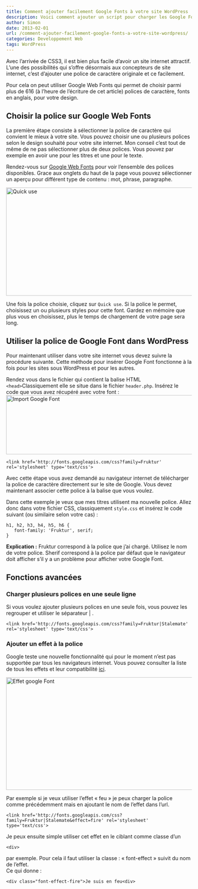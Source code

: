 ```yaml
---
title: Comment ajouter facilement Google Fonts à votre site WordPress
description: Voici comment ajouter un script pour charger les Google Fonts sur WordPress
author: Simon
date: 2013-02-01
url: /comment-ajouter-facilement-google-fonts-a-votre-site-wordpress/
categories: Developpement Web
tags: WordPress
---
```


Avec l&rsquo;arrivée de CSS3, il est bien plus facile d&rsquo;avoir un site internet attractif. L&rsquo;une des possibilités qui s&rsquo;offre désormais aux concepteurs de site internet, c&rsquo;est d&rsquo;ajouter une police de caractère originale et ce facilement.

Pour cela on peut utiliser Google Web Fonts qui permet de choisir parmi plus de 616 (à l&rsquo;heure de l&rsquo;écriture de cet article) polices de caractère, fonts en anglais, pour votre design.

## Choisir la police sur Google Web Fonts

La première étape consiste à sélectionner la police de caractère qui convient le mieux à votre site. Vous pouvez choisir une ou plusieurs polices selon le design souhaité pour votre site internet. Mon conseil c&rsquo;est tout de même de ne pas sélectionner plus de deux polices. Vous pouvez par exemple en avoir une pour les titres et une pour le texte.

Rendez-vous sur <a href="http://www.google.com/webfonts" title="Google Web Fonts" target="_blank">Google Web Fonts</a> pour voir l&rsquo;ensemble des polices disponibles. Grace aux onglets du haut de la page vous pouvez sélectionner un aperçu pour différent type de contenu : mot, phrase, paragraphe.

<img src="http://www.bygga.fr/wp-content/uploads/2013/01/Google-Web-Fonts.jpg" alt="Quick use" width="600" height="294" class="aligncenter size-full wp-image-529" /> 

Une fois la police choisie, cliquez sur <code>Quick use</code>. Si la police le permet, choisissez un ou plusieurs styles pour cette font. Gardez en mémoire que plus vous en choisissez, plus le temps de chargement de votre page sera long.

## Utiliser la police de Google Font dans WordPress

Pour maintenant utiliser dans votre site internet vous devez suivre la procédure suivante. Cette méthode pour insérer Google Font fonctionne à la fois pour les sites sous WordPress et pour les autres.

Rendez vous dans le fichier qui contient la balise HTML <code>&lt;head&gt;</code>Classiquement elle se situe dans le fichier <code>header.php</code>. Insérez le code que vous avez récupéré avec votre font :  
<img src="http://www.bygga.fr/wp-content/uploads/2013/01/Google-Web-Fonts1.jpg" alt="Import Google Font" width="600" height="161" class="aligncenter size-full wp-image-531" />

<pre class="language-html"><code>&lt;link href='http://fonts.googleapis.com/css?family=Fruktur' rel='stylesheet' type='text/css'&gt;</code></pre>

Avec cette étape vous avez demandé au navigateur internet de télécharger la police de caractère directement sur le site de Google. Vous devez maintenant associer cette police à la balise que vous voulez.

Dans cette exemple je veux que mes titres utilisent ma nouvelle police. Allez donc dans votre fichier CSS, classiquement <code>style.css</code> et insérez le code suivant (ou similaire selon votre cas) :

<pre class="language-css"><code>h1, h2, h3, h4, h5, h6 {
   font-family: 'Fruktur', serif;
}</code>
</pre>

**Explication :** Fruktur correspond à la police que j&rsquo;ai chargé. Utilisez le nom de votre police. Sherif correspond à la police par défaut que le navigateur doit afficher s&rsquo;il y a un problème pour afficher votre Google Font.

## Fonctions avancées

### Charger plusieurs polices en une seule ligne

Si vous voulez ajouter plusieurs polices en une seule fois, vous pouvez les regrouper et utiliser le séparateur | . 

<pre class="language-html"><code>&lt;link href='http://fonts.googleapis.com/css?family=Fruktur|Stalemate' rel='stylesheet' type='text/css'&gt;</code></pre>

### Ajouter un effet à la police

Google teste une nouvelle fonctionnalité qui pour le moment n&rsquo;est pas supportée par tous les navigateurs internet. Vous pouvez consulter la liste de tous les effets et leur compatibilité <a href="https://developers.google.com/webfonts/docs/getting_started?#Effects" title="Google Web Font effets" target="_blank">ici</a>.  

<img src="http://www.bygga.fr/wp-content/uploads/2013/01/animation.jpg" alt="Effet google Font" width="600" height="306" class="aligncenter size-full wp-image-541" />  

Par exemple si je veux utiliser l&rsquo;effet &laquo;&nbsp;feu&nbsp;&raquo; je peux charger la police comme précédemment mais en ajoutant le nom de l&rsquo;effet dans l&rsquo;url.

<pre class="language-html"><code>&lt;link href='http://fonts.googleapis.com/css?family=Fruktur|Stalemate&amp;effect=fire' rel='stylesheet' type='text/css'&gt;</code></pre>

Je peux ensuite simple utiliser cet effet en le ciblant comme classe d&rsquo;un <code><pre>&lt;div&gt;</pre></code> par exemple. Pour cela il faut utiliser la classe : &laquo;&nbsp;font-effect&nbsp;&raquo; suivit du nom de l&rsquo;effet.  
Ce qui donne :

<pre class="language-html"><code>&lt;div class="font-effect-fire"&gt;Je suis en feu&lt;div&gt;</code></pre>
